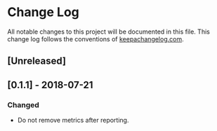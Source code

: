 # Change Log

All notable changes to this project will be documented in this file. This
change log follows the conventions of
[keepachangelog.com](http://keepachangelog.com/).

## [Unreleased]

## [0.1.1] - 2018-07-21
### Changed
- Do not remove metrics after reporting.

